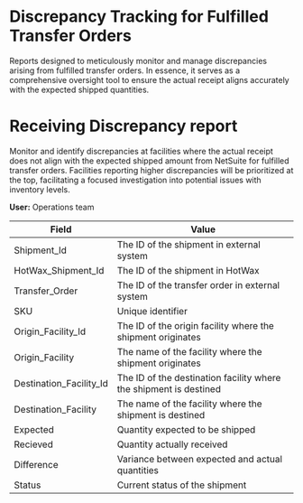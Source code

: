 # Discrepancy Tracking for Fulfilled Transfer Orders
Reports designed to meticulously monitor and manage discrepancies arising from fulfilled transfer orders. In essence, it serves as a comprehensive oversight tool to ensure the actual receipt aligns accurately with the expected shipped quantities.

# Receiving Discrepancy report

Monitor and identify discrepancies at facilities where the actual receipt does not align with the expected shipped amount from NetSuite for fulfilled transfer orders. Facilities reporting higher discrepancies will be prioritized at the top, facilitating a focused investigation into potential issues with inventory levels.

**User:**
Operations team

| Field                    | Value                                 |
|--------------------------|---------------------------------------|
| Shipment_Id              | The ID of the shipment in external system    |
| HotWax_Shipment_Id       | The ID of the shipment in HotWax |
| Transfer_Order           | The ID of the transfer order in external system     |
| SKU                      | Unique identifier         |
| Origin_Facility_Id       | The ID of the origin facility where the shipment originates          |
| Origin_Facility          | The name of the facility where the shipment originates|
| Destination_Facility_Id  | The ID of the destination facility where the shipment is destined       |
| Destination_Facility     | The name of the facility where the shipment is destined|
| Expected                 | Quantity expected to be shipped      |
| Recieved                 | Quantity actually received           |
| Difference               | Variance between expected and actual quantities |
| Status                   | Current status of the shipment        |

